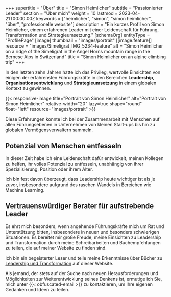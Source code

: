+++
supertitle = "Über"
title = "Simon Heimlicher"
subtitle = "Passionierter Leader"
section = "Über mich"
weight = 10
lastmod = 2023-04-21T00:00:00Z
keywords = ["heimlicher", "simon", "simon heimlicher", "über", "professionelle website"]
description = "Ein kurzes Profil von Simon Heimlicher, einem erfahrenen Leader mit einer Leidenschaft für Führung, Transformation und Strategieumsetzung."
[schemaOrg]
  entityType = "ProfilePage"
[image]
  thumbnail = "images/portrait"
  [[image.feature]]
    resource = "images/Simeligrat_IMG_5234-feature"
    alt = "Simon Heimlicher on a ridge of the Simeligrat in the Angel Horns mountain range in the Bernese Alps in Switzerland"
    title = "Simon Heimlicher on an alpine climbing trip"
+++

In den letzten zehn Jahren hatte ich das Privileg, wertvolle Einsichten von einigen der erfahrensten Führungskräfte in den Bereichen **Leadership,** **Organisationsentwicklung** und **Strategieumsetzung** in einem globalen Kontext zu gewinnen.

{{< responsive-image title="Portrait von Simon Heimlicher" alt="Portrait von Simon Heimlicher" relative-width="20" lazy=true shape="round" float="left" resource="images/portrait" >}}

Diese Erfahrungen konnte ich bei der Zusammenarbeit mit Menschen auf allen Führungsebenen in Unternehmen von kleinen Start-ups bis hin zu globalen Vermögensverwaltern sammeln.

## Potenzial von Menschen entfesseln

In dieser Zeit habe ich eine Leidenschaft dafür entwickelt, meinen Kollegen zu helfen, ihr volles Potenzial zu entfesseln, unabhängig von ihrer Spezialisierung, Position oder ihrem Alter. 

Ich bin fest davon überzeugt, dass Leadership heute wichtiger ist als je zuvor, insbesondere aufgrund des raschen Wandels in Bereichen wie Machine Learning.

## Vertrauenswürdiger Berater für aufstrebende Leader

Es ehrt mich besonders, wenn angehende Führungskräfte mich um Rat und Unterstützung bitten, insbesondere in neuen und besonders schwierigen Situationen. Es bereitet mir große Freude, meine Einsichten zu Leadership und Transformation durch meine Schreibarbeiten und Buchempfehlungen zu teilen, die auf meiner Website zu finden sind.

Ich bin ein begeisterter Leser und teile meine Erkenntnisse über Bücher zu [Leadership und Transformation](/categories/book) auf dieser Website.

Als jemand, der stets auf der Suche nach neuen Herausforderungen und Möglichkeiten zur Weiterentwicklung seines Denkens ist, ermutige ich Sie, mich unter {{< obfuscated-email >}} zu kontaktieren, um Ihre eigenen Gedanken und Ideen zu teilen.
